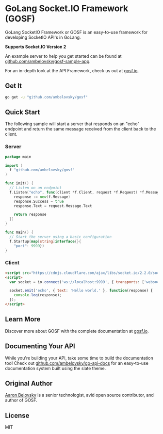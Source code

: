 # GoLang Socket.IO Framework (GOSF)
GoLang SocketIO Framework or GOSF is an easy-to-use framework for developing SocketIO API's in GoLang.

**Supports Socket.IO Version 2**

An example server to help you get started can be found at [github.com/ambelovsky/gosf-sample-app](https://github.com/ambelovsky/gosf-sample-app).

For an in-depth look at the API Framework, check us out at [gosf.io](http://gosf.io).

## Get It

```sh
go get -u "github.com/ambelovsky/gosf"
```

## Quick Start

The following sample will start a server that responds on an "echo" endpoint and return the same message received from the client back to the client.

### Server

```go
package main

import (
  f "github.com/ambelovsky/gosf"
)

func init() {
  // Listen on an endpoint
  f.Listen("echo", func(client *f.Client, request *f.Request) *f.Message {
    response := new(f.Message)
    response.Success = true
    response.Text = request.Message.Text

    return response
  })
}

func main() {
  // Start the server using a basic configuration
  f.Startup(map[string]interface{}{
    "port": 9999})
}
```

### Client
```html
<script src="https://cdnjs.cloudflare.com/ajax/libs/socket.io/2.2.0/socket.io.slim.js"></script>
<script>
  var socket = io.connect('ws://localhost:9999', { transports: ['websocket'] });

  socket.emit('echo', { text: 'Hello world.' }, function(response) {
    console.log(response);
  });
</script>
```

## Learn More

Discover more about GOSF with the complete documentation at [gosf.io](http://gosf.io).

## Documenting Your API

While you're building your API, take some time to build the documentation too!  Check out [github.com/ambelovsky/go-api-docs](https://github.com/ambelovsky/go-api-docs) for an
easy-to-use documentation system built using the slate theme.

## Original Author

[Aaron Belovsky](https://github.com/ambelovsky) is a senior technologist, avid open source contributor, and author of GOSF.

## License

MIT

